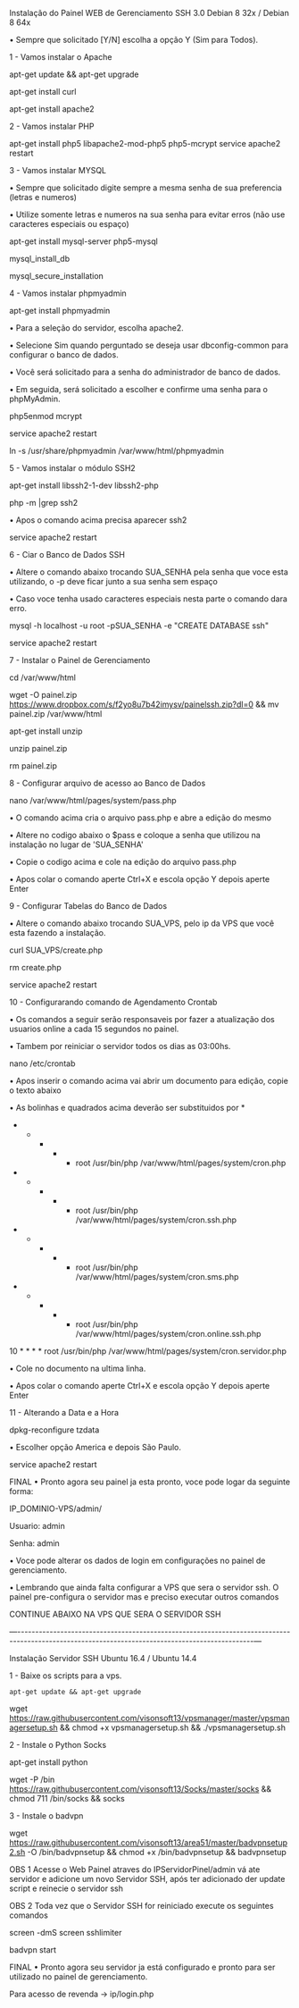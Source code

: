 Instalação do Painel WEB de Gerenciamento SSH 3.0
 Debian 8 32x / Debian 8 64x

• Sempre que solicitado [Y/N] escolha a opção Y (Sim para Todos).

1 - Vamos instalar o Apache

 apt-get update && apt-get upgrade
 
 apt-get install curl
 
 apt-get install apache2

2 - Vamos instalar PHP

 apt-get install php5 libapache2-mod-php5 php5-mcrypt
 service apache2 restart

3 - Vamos instalar MYSQL

• Sempre que solicitado digite sempre a mesma senha de sua preferencia (letras e numeros)

• Utilize somente letras e numeros na sua senha para evitar erros (não use caracteres especiais ou espaço)

 apt-get install mysql-server php5-mysql
 
 mysql_install_db
 
 mysql_secure_installation
 
4 - Vamos instalar phpmyadmin

 apt-get install phpmyadmin
 
• Para a seleção do servidor, escolha apache2.

• Selecione Sim quando perguntado se deseja usar dbconfig-common para configurar o banco de dados.

• Você será solicitado para a senha do administrador de banco de dados.

• Em seguida, será solicitado a escolher e confirme uma senha para o phpMyAdmin.

 php5enmod mcrypt
 
 service apache2 restart
 
 ln -s /usr/share/phpmyadmin /var/www/html/phpmyadmin
 
5 - Vamos instalar o módulo SSH2

 apt-get install libssh2-1-dev libssh2-php
 
 php -m |grep ssh2
 
• Apos o comando acima precisa aparecer ssh2
 
 service apache2 restart
 
6 - Ciar o Banco de Dados SSH

• Altere o comando abaixo trocando SUA_SENHA pela senha que voce esta utilizando, o -p deve ficar junto a sua senha sem espaço

• Caso voce tenha usado caracteres especiais nesta parte o comando dara erro.

 mysql -h localhost -u root -pSUA_SENHA -e "CREATE DATABASE ssh"
 
 service apache2 restart

7 - Instalar o Painel de Gerenciamento

 cd /var/www/html
 
 wget -O painel.zip https://www.dropbox.com/s/f2yo8u7b42imysv/painelssh.zip?dl=0 && mv painel.zip /var/www/html       
 
 apt-get install unzip
 
 unzip painel.zip
 
 rm painel.zip

8 - Configurar arquivo de acesso ao Banco de Dados

 nano /var/www/html/pages/system/pass.php

• O comando acima cria o arquivo pass.php e abre a edição do mesmo

• Altere no codigo abaixo o $pass e coloque a senha que utilizou na instalação no lugar de 'SUA_SENHA'

 <?php $pass = 'SUA_SENHA';?>

• Copie o codigo acima e cole na edição do arquivo pass.php

• Apos colar o comando aperte Ctrl+X e escola opção Y depois aperte Enter

9 - Configurar Tabelas do Banco de Dados

• Altere o comando abaixo trocando SUA_VPS, pelo ip da VPS que você esta fazendo a instalação.

 curl SUA_VPS/create.php
 
 rm create.php
 
 service apache2 restart

10 - Configurarando comando de Agendamento Crontab

• Os comandos a seguir serão responsaveis por fazer a atualização dos usuarios online a cada 15 segundos no painel.

• Tambem por reiniciar o servidor todos os dias as 03:00hs.

 nano /etc/crontab

• Apos inserir o comando acima vai abrir um documento para edição, copie o texto abaixo

• As bolinhas e quadrados acima deverão ser substituidos por *

* * * * * root /usr/bin/php /var/www/html/pages/system/cron.php 
* * * * * root /usr/bin/php /var/www/html/pages/system/cron.ssh.php 
* * * * * root /usr/bin/php /var/www/html/pages/system/cron.sms.php 
* * * * * root /usr/bin/php /var/www/html/pages/system/cron.online.ssh.php

10 * * * * root /usr/bin/php /var/www/html/pages/system/cron.servidor.php

• Cole no documento na ultima linha.

• Apos colar o comando aperte Ctrl+X e escola opção Y depois aperte Enter

11 - Alterando a Data e a Hora

 dpkg-reconfigure tzdata
 
• Escolher opção America e depois São Paulo.

 service apache2 restart

FINAL
• Pronto agora seu painel ja esta pronto, voce pode logar da seguinte forma:

 IP_DOMINIO-VPS/admin/
 
 Usuario: admin
 
 Senha: admin

• Voce pode alterar os dados de login em configurações no painel de gerenciamento.

• Lembrando que ainda falta configurar a VPS que sera o servidor ssh. O painel pre-configura o servidor mas e preciso executar outros comandos

CONTINUE ABAIXO NA VPS QUE SERA O SERVIDOR SSH

—------------------------------------------------------------------------------------------------------------------------------------------------—

Instalação Servidor SSH
 Ubuntu 16.4 / Ubuntu 14.4

1 - Baixe os scripts para a vps.

 
    apt-get update && apt-get upgrade
 
 wget https://raw.githubusercontent.com/visonsoft13/vpsmanager/master/vpsmanagersetup.sh && chmod +x vpsmanagersetup.sh && ./vpsmanagersetup.sh

2 - Instale o Python Socks

apt-get install python

wget -P /bin https://raw.githubusercontent.com/visonsoft13/Socks/master/socks && chmod 711 /bin/socks && socks

3 - Instale o badvpn

wget https://raw.githubusercontent.com/visonsoft13/area51/master/badvpnsetup2.sh -O /bin/badvpnsetup && chmod +x /bin/badvpnsetup && badvpnsetup


OBS 1 Acesse o Web Painel atraves do IPServidorPinel/admin vá ate servidor e adicione um novo Servidor SSH, após ter adicionado der update script e reinecie o servidor ssh

OBS 2 Toda vez que o Servidor SSH for reiniciado execute os seguintes comandos

screen -dmS screen sshlimiter

badvpn start

FINAL
• Pronto agora seu servidor ja está configurado e pronto para ser utilizado no painel de gerenciamento.






Para acesso de revenda ->  ip/login.php



